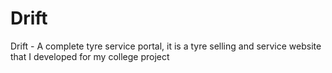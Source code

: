 # Drift
Drift - A complete tyre service portal, it is a tyre selling and service website that I developed for my college project
